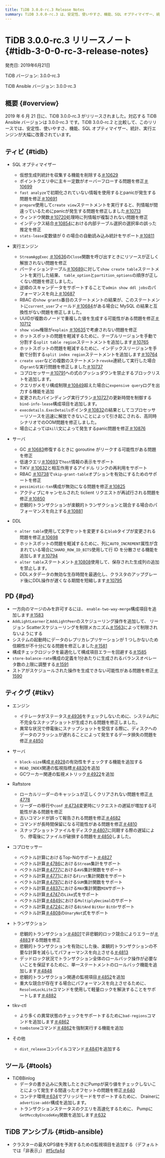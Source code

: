 ```yaml
---
title: TiDB 3.0.0-rc.3 Release Notes
summary: TiDB 3.0.0-rc.3 は、安定性、使いやすさ、機能、SQL オプティマイザー、統計、実行エンジンの改善を伴い、2019 年 6 月 21 日にリリースされました。TiDB、PD、TiKV、TiDB Ansible に修正と新機能が追加されました。注目すべき改善点としては、自動読み込み統計、テーブルとインデックス領域の手動分割、TiKV での悲観的トランザクションのサポートなどがあります。
---
```


# TiDB 3.0.0-rc.3 リリースノート {#tidb-3-0-0-rc-3-release-notes}

発売日: 2019年6月21日

TiDB バージョン: 3.0.0-rc.3

TiDB Ansible バージョン: 3.0.0-rc.3

## 概要 {#overview}

2019 年 6 月 21 日に、TiDB 3.0.0-rc.3 がリリースされました。対応する TiDB Ansible バージョンは 3.0.0-rc.3 です。TiDB 3.0.0-rc.2 と比較して、このリリースでは、安定性、使いやすさ、機能、SQL オプティマイザー、統計、実行エンジンが大幅に改善されています。

## ティビ {#tidb}

-   SQL オプティマイザー
    -   仮想生成列統計を収集する機能を削除する[＃10629](https://github.com/pingcap/tidb/pull/10629)
    -   ポイントクエリ中に主キー定数がオーバーフローする問題を修正[＃10699](https://github.com/pingcap/tidb/pull/10699)
    -   `fast analyze`で初期化されていない情報を使用するとpanicが発生する問題を修正[＃10691](https://github.com/pingcap/tidb/pull/10691)
    -   `prepare`使用して`create view`ステートメントを実行すると、列情報が間違っているためにpanicが発生する問題を修正しました[＃10713](https://github.com/pingcap/tidb/pull/10713)
    -   ウィンドウ関数[＃10720](https://github.com/pingcap/tidb/pull/10720)処理時に列情報が複製されない問題を修正
    -   インデックス結合[＃10854](https://github.com/pingcap/tidb/pull/10854)における内部テーブル選択の選択率の誤った推定を修正
    -   `stats-lease`変数値が 0 の場合の自動読み込み統計をサポート[＃10811](https://github.com/pingcap/tidb/pull/10811)

-   実行エンジン
    -   `StreamAggExec` [＃10636](https://github.com/pingcap/tidb/pull/10636)の`Close`関数を呼び出すときにリソースが正しく解放されない問題を修正
    -   パーティションテーブル[＃10689](https://github.com/pingcap/tidb/pull/10689)に対して`show create table`ステートメントを実行した結果、 `table_option`と`partition_options`の順序が正しくない問題を修正しました。
    -   逆順のスキャンデータをサポートすることで`admin show ddl jobs`のパフォーマンスを向上[＃10687](https://github.com/pingcap/tidb/pull/10687)
    -   RBAC の`show grants`番目のステートメントの結果が、このステートメントに`current_user`フィールド[＃10684](https://github.com/pingcap/tidb/pull/10684)がある場合に MySQL の結果と互換性がない問題を修正しました。
    -   UUIDが複数のノードで重複した値を生成する可能性がある問題を修正[＃10712](https://github.com/pingcap/tidb/pull/10712)
    -   `show view`権限が`explain` [＃10635](https://github.com/pingcap/tidb/pull/10635)で考慮されない問題を修正
    -   ホットスポットの問題を軽減するために、テーブルリージョンを手動で分割する`split table region`ステートメントを追加します[＃10765](https://github.com/pingcap/tidb/pull/10765)
    -   ホットスポットの問題を軽減するために、インデックスリージョンを手動で分割する`split index region`ステートメントを追加します[＃10764](https://github.com/pingcap/tidb/pull/10764)
    -   `create user`などの複数のステートメント`revoke`連続して実行した場合の`grant`な実行問題を修正しました[＃10737](https://github.com/pingcap/tidb/pull/10737)
    -   コプロセッサー[＃10791](https://github.com/pingcap/tidb/pull/10791)への式のプッシュダウンを禁止するブロックリストを追加します。
    -   クエリがメモリ構成制限[＃10849](https://github.com/pingcap/tidb/pull/10849)超えた場合に`expensive query`ログを出力する機能を追加
    -   変更されたバインディング実行プラン[＃10727](https://github.com/pingcap/tidb/pull/10727)の更新時間を制御する`bind-info-lease`構成項目を追加します。
    -   `execdetails.ExecDetails`ポインタ[＃10832](https://github.com/pingcap/tidb/pull/10832)の結果としてコプロセッサーリソースを迅速に解放できないことによって引き起こされる、高同時シナリオでのOOM問題を修正しました。
    -   場合によっては`kill`文によって発生するpanic問題を修正[＃10876](https://github.com/pingcap/tidb/pull/10876)

-   サーバ
    -   GC [＃10683](https://github.com/pingcap/tidb/pull/10683)修復するときに goroutine がリークする可能性がある問題を修正
    -   低速クエリ[＃10693](https://github.com/pingcap/tidb/pull/10693)で`host`情報の表示をサポート
    -   TiKV [＃10632](https://github.com/pingcap/tidb/pull/10632)と相互作用するアイドル リンクの再利用をサポート
    -   RBAC [＃10738](https://github.com/pingcap/tidb/pull/10738)で`skip-grant-table`オプションを有効にするためのサポートを修正
    -   `pessimistic-txn`構成が無効になる問題を修正[＃10825](https://github.com/pingcap/tidb/pull/10825)
    -   アクティブにキャンセルされた ticlient リクエストが再試行される問題を修正[＃10850](https://github.com/pingcap/tidb/pull/10850)
    -   悲観的トランザクションが楽観的トランザクションと競合する場合のパフォーマンスを向上する[＃10881](https://github.com/pingcap/tidb/pull/10881)

-   DDL
    -   `alter table`使用して文字セットを変更すると`blob`タイプが変更される問題を修正[＃10698](https://github.com/pingcap/tidb/pull/10698)
    -   ホットスポットの問題を軽減するために、列に`AUTO_INCREMENT`属性が含まれている場合に`SHARD_ROW_ID_BITS`使用して行 ID を分散させる機能を追加します[＃10794](https://github.com/pingcap/tidb/pull/10794)
    -   `alter table`ステートメント[＃10808](https://github.com/pingcap/tidb/pull/10808)使用して、保存された生成列の追加を禁止します。
    -   DDLメタデータの無効な生存時間を最適化し、クラスタのアップグレード後にDDL操作が遅くなる期間を短縮します[＃10795](https://github.com/pingcap/tidb/pull/10795)

## PD {#pd}

-   一方向のマージのみを許可するには、 `enable-two-way-merge`構成項目を追加します[＃1583](https://github.com/pingcap/pd/pull/1583)
-   `AddLightLearner`と`AddLightPeer`のスケジューリング操作を追加して、 リージョン Scatterスケジューリングを制限メカニズム[＃1563](https://github.com/pingcap/pd/pull/1563)によって制限されないようにする
-   システムの起動時にデータのレプリカレプリケーションが 1 つしかないため信頼性が不十分になる問題を修正しました[＃1581](https://github.com/pingcap/pd/pull/1581)
-   構成チェックロジックを最適化して構成項目エラーを回避する[＃1585](https://github.com/pingcap/pd/pull/1585)
-   `store-balance-rate`構成の定義を1分あたりに生成されるバランスオペレータ数の上限に調整する[＃1591](https://github.com/pingcap/pd/pull/1591)
-   ストアがスケジュールされた操作を生成できない可能性がある問題を修正[＃1590](https://github.com/pingcap/pd/pull/1590)

## ティクヴ {#tikv}

-   エンジン
    -   イテレータがステータス[＃4936](https://github.com/tikv/tikv/pull/4936)をチェックしないために、システム内に不完全なスナップショットが生成される問題を修正しました。
    -   異常な状況で停電後にスナップショットを受信する際に、ディスクへのデータのフラッシュが遅れることによって発生するデータ損失の問題を修正[＃4850](https://github.com/tikv/tikv/pull/4850)

-   サーバ
    -   `block-size`構成[＃4928](https://github.com/tikv/tikv/pull/4928)の有効性をチェックする機能を追加する
    -   `READ_INDEX`関連の監視指標[＃4830](https://github.com/tikv/tikv/pull/4830)を追加
    -   GCワーカー関連の監視メトリック[＃4922](https://github.com/tikv/tikv/pull/4922)を追加

-   Raftstore
    -   ローカルリーダーのキャッシュが正しくクリアされない問題を修正[＃4778](https://github.com/tikv/tikv/pull/4778)
    -   リーダーの移行や`conf` [＃4734](https://github.com/tikv/tikv/pull/4734)変更時にリクエストの遅延が増加する可能性がある問題を修正
    -   古いコマンドが誤って報告される問題を修正[＃4682](https://github.com/tikv/tikv/pull/4682)
    -   コマンドが長時間保留になる可能性がある問題を修正[＃4810](https://github.com/tikv/tikv/pull/4810)
    -   スナップショットファイルをディスク[＃4807](https://github.com/tikv/tikv/pull/4807)に同期する際の遅延により、停電後にファイルが破損する問題を[＃4850](https://github.com/tikv/tikv/pull/4850)しました。

-   コプロセッサー
    -   ベクトル計算におけるTop-Nのサポート[＃4827](https://github.com/tikv/tikv/pull/4827)
    -   ベクトル計算[＃4786](https://github.com/tikv/tikv/pull/4786)における`Stream`集計をサポート
    -   ベクトル計算[＃4777](https://github.com/tikv/tikv/pull/4777)における`AVG`集計関数をサポート
    -   ベクトル計算[＃4771](https://github.com/tikv/tikv/pull/4771)における`First`集計関数をサポート
    -   ベクトル計算[＃4797](https://github.com/tikv/tikv/pull/4797)における`SUM`集計関数をサポート
    -   ベクトル計算[＃4837](https://github.com/tikv/tikv/pull/4837)における`MAX`集計関数`MIN`サポート
    -   ベクトル計算[＃4747](https://github.com/tikv/tikv/pull/4747)の`Like`式をサポート
    -   ベクトル計算[＃4849](https://github.com/tikv/tikv/pull/4849)における`MultiplyDecimal`のサポート
    -   ベクトル計算[＃4724](https://github.com/tikv/tikv/pull/4724)における`BitAnd` `BitXor` `BitOr`サポート
    -   ベクトル計算[＃4808](https://github.com/tikv/tikv/pull/4808)の`UnaryNot`式をサポート

-   トランザクション
    -   悲観的トランザクション[＃4801](https://github.com/tikv/tikv/pull/4801)で非悲観的ロック競合によりエラーが[＃4883](https://github.com/tikv/tikv/pull/4883)する問題を修正
    -   悲観的トランザクションを有効にした後、楽観的トランザクションの不要な計算を減らしてパフォーマンスを向上させる[＃4813](https://github.com/tikv/tikv/pull/4813)
    -   デッドロック状況でトランザクション全体のロールバック操作が必要ないことを保証するために、単一ステートメントのロールバック機能を追加します[＃4848](https://github.com/tikv/tikv/pull/4848)
    -   悲観的トランザクション関連の監視項目[＃4852](https://github.com/tikv/tikv/pull/4852)を追加
    -   重大な競合が存在する場合にパフォーマンスを向上させるために、 `ResolveLockLite`コマンドを使用して軽量ロックを解決することをサポートします[＃4882](https://github.com/tikv/tikv/pull/4882)

-   tikv-ctl
    -   より多くの異常状態のチェックをサポートするために`bad-regions`コマンドを追加します[＃4862](https://github.com/tikv/tikv/pull/4862)
    -   `tombstone`コマンド[＃4862](https://github.com/tikv/tikv/pull/4862)を強制実行する機能を追加

-   その他
    -   `dist_release`コンパイルコマンド[＃4841](https://github.com/tikv/tikv/pull/4841)を追加する

## ツール {#tools}

-   TiDBBinlog
    -   データの書き込みに失敗したときにPumpが戻り値をチェックしないことによって発生する間違ったオフセットの問題を修正[＃640](https://github.com/pingcap/tidb-binlog/pull/640)
    -   コンテナ環境[＃634](https://github.com/pingcap/tidb-binlog/pull/634)でブリッジモードをサポートするために、 Drainerに`advertise-addr`構成を追加します。
    -   トランザクションステータスのクエリを高速化するために、 Pumpに`GetMvccByEncodeKey`関数を追加します[＃632](https://github.com/pingcap/tidb-binlog/pull/632)

## TiDB アンシブル {#tidb-ansible}

-   クラスターの最大QPS値を予測するための監視項目を追加する（デフォルトでは「非表示」） [#f5cfa4d](https://github.com/pingcap/tidb-ansible/commit/f5cfa4d903bbcd77e01eddc8d31eabb6e6157f73)
